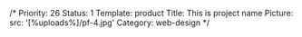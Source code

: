 /*
Priority: 26
Status: 1
Template: product
Title: This is project name
Picture:
  src: '[%uploads%]/pf-4.jpg'
Category: web-design
*/
